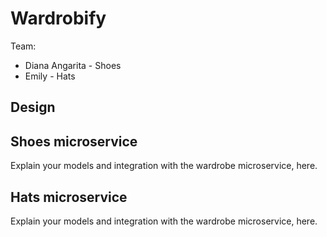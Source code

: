 # Wardrobify

Team:


* Diana Angarita - Shoes
* Emily - Hats


## Design

## Shoes microservice

Explain your models and integration with the wardrobe
microservice, here.

## Hats microservice

Explain your models and integration with the wardrobe
microservice, here.
